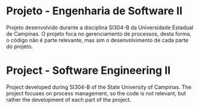 # Projeto - Engenharia de Software II

Projeto desenvolvido durante a disciplina SI304-B da Universidade Estadual de Campinas. O projeto foca no gerenciamento de processos, desta forma, o código não é parte relevante, mas sim o desenvolvimento de cada parte do projeto. 

# Project - Software Engineering II

Project developed during SI304-B of the State University of Campinas. The project focuses on process management, so the code is not relevant, but rather the development of each part of the project. 
